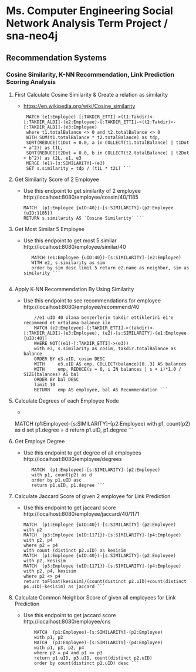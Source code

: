 # Ms. Computer Engineering Social Network Analysis Term Project / sna-neo4j

## Recommendation Systems
### Cosine Similarity, K-NN Recommendation, Link Prediction Scoring Analysis

1. First Calculate Cosine Similarity & Create a relation as similarity
    * https://en.wikipedia.org/wiki/Cosine_similarity
      ```//totalBalance 0 olmayanlardan e1 in takdir ettiklerini takdir edenler arasida similarity olusturan query
       MATCH (e1:Employee)-[:TAKDIR_ETTI]->(t1:Takdir)<-[:TAKDIR_ALDI]-(e2:Employee)-[:TAKDIR_ETTI]->(t2:Takdir)<-[:TAKDIR_ALDI]-(e3:Employee)
       where t1.totalBalance <> 0 and t2.totalBalance <> 0
       WITH SUM(t1.totalBalance * t2.totalBalance) as tdp,
       SQRT(REDUCE(t1Dot = 0.0, a in COLLECT(t1.totalBalance) | t1Dot + a^2)) as t1L,
       SQRT(REDUCE(t2Dot = 0.0, b in COLLECT(t2.totalBalance) | t2Dot + b^2)) as t2L, e1, e3
       MERGE (e1)-[s:SIMILARITY]-(e3)
       SET s.similarity = tdp / (t1L * t2L) ```

2. Get Similarity Score of 2 Employee
    * Use this endpoint to get similarity of 2 employee
        http://localhost:8080/employee/cossin/40/1185
        ``` //uid ye gore 2 kullanicinin cosine similartysini verir
        MATCH  (p1:Employee {uID:40})-[s:SIMILARITY]-(p2:Employee {uID:1185})
        RETURN s.similarity AS `Cosine Similarity` ```

3. Get Most Similar 5 Employee
    * Use this endpoint to get most 5 similar
        http://localhost:8080/employee/similar/40
        ```//similarity hesabina gore 40 id li kullaniciya benzer kullanicilari getirir
           MATCH (e1:Employee {uID:40})-[s:SIMILARITY]-(e2:Employee)
           WITH e2, s.similarity as sim
           order by sim desc limit 5 return e2.name as neighbor, sim as similarity ```


4. Apply K-NN Recommendation By Using Similarity
    * Use this endpoint to see recommendations for employee
        http://localhost:8080/employee/recommend/40
        ``` //k-nn recommendation
            //e1 uID 40 olana benzerlerin takdir ettiklerini e1'e recommend et ortalama balance ile
            MATCH (e2:Employee)-[:TAKDIR_ETTI]->(takdir)<-[:TAKDIR_ALDI]-(e3:Employee), (e2)-[s:SIMILARITY]-(e1:Employee {uID:40})
            WHERE NOT((e1)-[:TAKDIR_ETTI]->(e3))
            with e3, s.similarity as cosim, takdir.totalBalance as balance
            ORDER BY e3.uID, cosim DESC
            WITH 	 e3.uID AS emp, COLLECT(balance)[0..3] AS balances
            WITH 	 emp, REDUCE(s = 0, i IN balances | s + i)*1.0 / SIZE(balances) AS bal
            ORDER BY bal DESC
            limit 10
            RETURN 	 emp AS employee, bal AS Recommendation ```

5. Calculate Degrees of each Employee Node
    * ``` //set degree, number similar employees (neighbours) = degree of this employee
    MATCH  (p1:Employee)-[s:SIMILARITY]-(p2:Employee)
    with p1, count(p2) as d
    set p1.degree = d
    return p1.uID, p1.degree ```

6. Get Employe Degree
    * Use this endpoint to get degree of all employees
        http://localhost:8080/employee/degrees
        ```//employee ve onun degreesi
           MATCH  (p1:Employee)-[s:SIMILARITY]-(p2:Employee)
           with p1, count(p2) as d
           order by p1.uID asc
           return p1.uID, p1.degree ```

7. Calculate Jaccard Score of given 2 employee for Link Prediction
    * Use this endpoint to get jaccard score
        http://localhost:8080/employee/jaccard/40/1171
        ``` //link prediction 2 employee'nin jaccard index score u
        MATCH  (p1:Employee {uID:40})-[s:SIMILARITY]-(p2:Employee)
        with p2
        MATCH  (p3:Employee {uID:1171})-[s:SIMILARITY]-(p4:Employee)
        with p2, p4
        where p2 = p4
        with count (distinct p2.uID) as kesisim
        MATCH  (p1:Employee {uID:40})-[s:SIMILARITY]-(p2:Employee)
        with p2, kesisim
        MATCH  (p3:Employee {uID:1171})-[s:SIMILARITY]-(p4:Employee)
        with p2, p4, kesisim
        where p2 <> p4
        return toFloat(kesisim)/(count(distinct p2.uID)+count(distinct p4.uID)-kesisim) as jaccard ```

8. Calculate Common Neighbor Score of given all employees for Link Prediction
   * Use this endpoint to get jaccard score
       http://localhost:8080/employee/cns
       ``` //link prediction common neighbour score
           MATCH  (p1:Employee)-[s:SIMILARITY]-(p2:Employee)
           with p1, p2
           MATCH  (p3:Employee)-[s:SIMILARITY]-(p4:Employee)
           with p1, p3, p2, p4
           where p2 = p4 and p1 <> p3
           return p1.uID, p3.uID, count(distinct p2.uID)
           order by count(distinct p2.uID) desc ```



